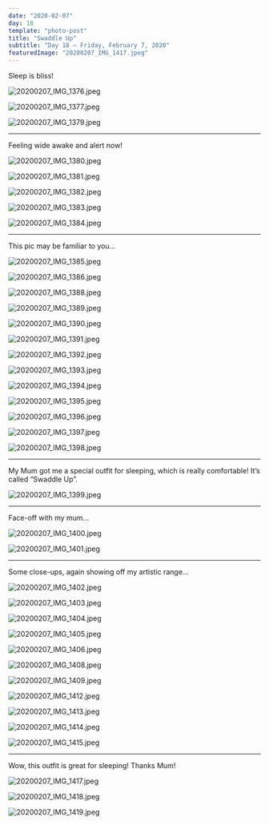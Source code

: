 ```yaml
---
date: "2020-02-07"
day: 18
template: "photo-post"
title: "Swaddle Up"
subtitle: "Day 18 – Friday, February 7, 2020"
featuredImage: "20200207_IMG_1417.jpeg"
---
```


Sleep is bliss!

![20200207_IMG_1376.jpeg](20200207_IMG_1376.jpeg)

![20200207_IMG_1377.jpeg](20200207_IMG_1377.jpeg)

![20200207_IMG_1379.jpeg](20200207_IMG_1379.jpeg)

<hr />

Feeling wide awake and alert now!

![20200207_IMG_1380.jpeg](20200207_IMG_1380.jpeg)

![20200207_IMG_1381.jpeg](20200207_IMG_1381.jpeg)

![20200207_IMG_1382.jpeg](20200207_IMG_1382.jpeg)

![20200207_IMG_1383.jpeg](20200207_IMG_1383.jpeg)

![20200207_IMG_1384.jpeg](20200207_IMG_1384.jpeg)

<hr />

This pic may be familiar to you...

![20200207_IMG_1385.jpeg](20200207_IMG_1385.jpeg)

![20200207_IMG_1386.jpeg](20200207_IMG_1386.jpeg)

![20200207_IMG_1388.jpeg](20200207_IMG_1388.jpeg)

![20200207_IMG_1389.jpeg](20200207_IMG_1389.jpeg)

![20200207_IMG_1390.jpeg](20200207_IMG_1390.jpeg)

![20200207_IMG_1391.jpeg](20200207_IMG_1391.jpeg)

![20200207_IMG_1392.jpeg](20200207_IMG_1392.jpeg)

![20200207_IMG_1393.jpeg](20200207_IMG_1393.jpeg)

![20200207_IMG_1394.jpeg](20200207_IMG_1394.jpeg)

![20200207_IMG_1395.jpeg](20200207_IMG_1395.jpeg)

![20200207_IMG_1396.jpeg](20200207_IMG_1396.jpeg)

![20200207_IMG_1397.jpeg](20200207_IMG_1397.jpeg)

![20200207_IMG_1398.jpeg](20200207_IMG_1398.jpeg)

<hr />

My Mum got me a special outfit for sleeping, which is really comfortable! It’s called “Swaddle Up”.

![20200207_IMG_1399.jpeg](20200207_IMG_1399.jpeg)

<hr />

Face-off with my mum...

![20200207_IMG_1400.jpeg](20200207_IMG_1400.jpeg)

![20200207_IMG_1401.jpeg](20200207_IMG_1401.jpeg)

<hr />

Some close-ups, again showing off my artistic range...

![20200207_IMG_1402.jpeg](20200207_IMG_1402.jpeg)

![20200207_IMG_1403.jpeg](20200207_IMG_1403.jpeg)

![20200207_IMG_1404.jpeg](20200207_IMG_1404.jpeg)

![20200207_IMG_1405.jpeg](20200207_IMG_1405.jpeg)

![20200207_IMG_1406.jpeg](20200207_IMG_1406.jpeg)

![20200207_IMG_1408.jpeg](20200207_IMG_1408.jpeg)

![20200207_IMG_1409.jpeg](20200207_IMG_1409.jpeg)

![20200207_IMG_1412.jpeg](20200207_IMG_1412.jpeg)

![20200207_IMG_1413.jpeg](20200207_IMG_1413.jpeg)

![20200207_IMG_1414.jpeg](20200207_IMG_1414.jpeg)

![20200207_IMG_1415.jpeg](20200207_IMG_1415.jpeg)

<hr />

Wow, this outfit is great for sleeping! Thanks Mum!

![20200207_IMG_1417.jpeg](20200207_IMG_1417.jpeg)

![20200207_IMG_1418.jpeg](20200207_IMG_1418.jpeg)

![20200207_IMG_1419.jpeg](20200207_IMG_1419.jpeg)
